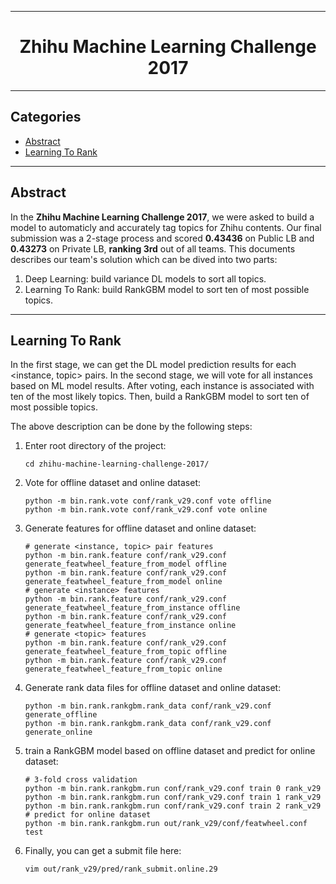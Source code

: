 ****

#	<center>Zhihu Machine Learning Challenge 2017</center>


****

##	Categories
*	[Abstract](#Abstract)
* 	[Learning To Rank](#learn-to-rank)

****

##	<a name="Abstract"> Abstract </a>

In the **Zhihu Machine Learning Challenge 2017**, we were asked to build a model to automaticly and accurately tag topics for Zhihu contents. Our final submission was a 2-stage process and scored **0.43436** on Public LB and **0.43273** on Private LB, **ranking 3rd** out of all teams. This documents describes our team's solution which can be dived into two parts:

1. Deep Learning: build variance DL models to sort all topics.
2. Learning To Rank: build RankGBM model to sort ten of most possible topics.

****

## <a name="learn-to-rank"> Learning To Rank </a>

In the first stage, we can get the DL model prediction results for each <instance, topic> pairs. In the second stage, we will vote for all instances based on ML model results. After voting, each instance is associated with ten of the most likely topics. Then, build a RankGBM model to sort ten of most possible topics.

The above description can be done by the following steps:

1. Enter root directory of the project:
	
	```shell
	cd zhihu-machine-learning-challenge-2017/
	```

2. Vote for offline dataset and online dataset:

	```shell
	python -m bin.rank.vote conf/rank_v29.conf vote offline
	python -m bin.rank.vote conf/rank_v29.conf vote online
	```

3. Generate features for offline dataset and online dataset:

	```shell
	# generate <instance, topic> pair features
	python -m bin.rank.feature conf/rank_v29.conf generate_featwheel_feature_from_model offline
	python -m bin.rank.feature conf/rank_v29.conf generate_featwheel_feature_from_model online
	# generate <instance> features
	python -m bin.rank.feature conf/rank_v29.conf generate_featwheel_feature_from_instance offline
	python -m bin.rank.feature conf/rank_v29.conf generate_featwheel_feature_from_instance online
	# generate <topic> features
	python -m bin.rank.feature conf/rank_v29.conf generate_featwheel_feature_from_topic offline
	python -m bin.rank.feature conf/rank_v29.conf generate_featwheel_feature_from_topic online
	```

4. Generate rank data files for offline dataset and online dataset:

	```shell
	python -m bin.rank.rankgbm.rank_data conf/rank_v29.conf generate_offline
	python -m bin.rank.rankgbm.rank_data conf/rank_v29.conf generate_online
	```
	
5. train a RankGBM model based on offline dataset and predict for online dataset:

	```shell
	# 3-fold cross validation
	python -m bin.rank.rankgbm.run conf/rank_v29.conf train 0 rank_v29
	python -m bin.rank.rankgbm.run conf/rank_v29.conf train 1 rank_v29
	python -m bin.rank.rankgbm.run conf/rank_v29.conf train 2 rank_v29
	# predict for online dataset
	python -m bin.rank.rankgbm.run out/rank_v29/conf/featwheel.conf test
	```
	
6. Finally, you can get a submit file here:

	```shell
	vim out/rank_v29/pred/rank_submit.online.29
	```